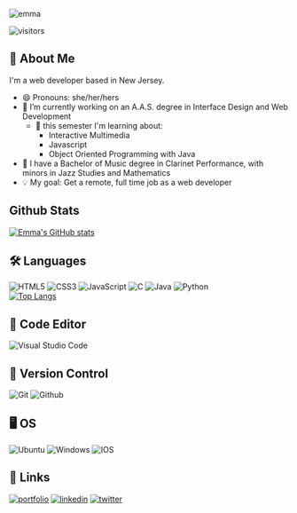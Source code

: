 ![emma](https://user-images.githubusercontent.com/62446436/132111456-7bd6acd2-550f-481a-b8a3-9c37381387ea.gif)

![visitors](https://visitor-badge.glitch.me/badge?page_id=emgrey02.emgrey02&left_color=blue&right_color=purple)
    
## 🚀 About Me 
I'm a web developer based in New Jersey.
- 😄 Pronouns: she/her/hers
- 🔭 I’m currently working on an A.A.S. degree in Interface Design and Web Development
    - 🌱 this semester I'm learning about:
        - Interactive Multimedia
        - Javascript
        - Object Oriented Programming with Java
- :musical_note: I have a Bachelor of Music degree in Clarinet Performance, with minors in Jazz Studies and Mathematics
- 💡 My goal: Get a remote, full time job as a web developer

## Github Stats
[![Emma's GitHub stats](https://github-readme-stats.vercel.app/api?username=emgrey02&theme=dracula&show_icons=true)](https://github.com/emgrey02/github-readme-stats)

## 🛠 Languages
![HTML5](https://img.shields.io/badge/html5-%23E34F26.svg?style=for-the-badge&logo=html5&logoColor=white) ![CSS3](https://img.shields.io/badge/css3-%231572B6.svg?style=for-the-badge&logo=css3&logoColor=white) ![JavaScript](https://img.shields.io/badge/javascript-%23323330.svg?style=for-the-badge&logo=javascript&logoColor=%23F7DF1E) ![C](https://img.shields.io/badge/c-%2300599C.svg?style=for-the-badge&logo=c&logoColor=white) ![Java](https://img.shields.io/badge/java-%23ED8B00.svg?style=for-the-badge&logo=java&logoColor=white) ![Python](https://img.shields.io/badge/python-3670A0?style=for-the-badge&logo=python&logoColor=ffdd54) <br>
[![Top Langs](https://github-readme-stats.vercel.app/api/top-langs/?username=emgrey02&layout=compact&theme=dracula)](https://github.com/emgrey02/github-readme-stats)

## :page_with_curl: Code Editor
![Visual Studio Code](https://img.shields.io/badge/Visual%20Studio%20Code-0078d7.svg?style=for-the-badge&logo=visual-studio-code&logoColor=white)

## :floppy_disk: Version Control
![Git](https://img.shields.io/badge/git-%23F05033.svg?style=for-the-badge&logo=git&logoColor=white) ![Github](https://img.shields.io/badge/GitHub-100000?style=for-the-badge&logo=github&logoColor=white)

## :desktop_computer: OS
![Ubuntu](https://img.shields.io/badge/Ubuntu-E95420?style=for-the-badge&logo=ubuntu&logoColor=white) ![Windows](https://img.shields.io/badge/Windows-0078D6?style=for-the-badge&logo=windows&logoColor=white) ![IOS](https://img.shields.io/badge/iOS-000000?style=for-the-badge&logo=ios&logoColor=white) 

## 🔗 Links
[![portfolio](https://img.shields.io/badge/my_portfolio-000?style=for-the-badge&logo=ko-fi&logoColor=white)](https://emgrey02.github.io/)
[![linkedin](https://img.shields.io/badge/linkedin-0A66C2?style=for-the-badge&logo=linkedin&logoColor=white)](https://www.linkedin.com/in/emma-grey-289321190/)
[![twitter](https://img.shields.io/badge/twitter-1DA1F2?style=for-the-badge&logo=twitter&logoColor=white)](https://twitter.com/greyypse)

